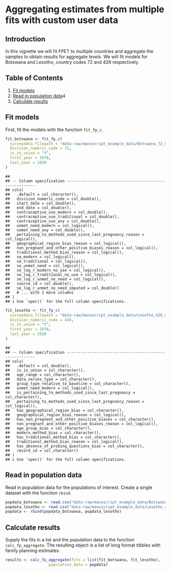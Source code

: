 Aggregating estimates from multiple fits with custom user data
================

## Introduction

In this vignette we will fit FPET to multiple countries and aggregate
the samples to obtain results for aggregate levels. We will fit models
for Botswana and Lesotho, country codes 72 and 426 respectively.

## Table of Contents

1.  [Fit models](#fit)
2.  [Read in population data](#pop)4
3.  [Calculate results](#results)

## <a name="fit"></a>

## Fit models

First, fit the models with the function `fit_fp_c`.

``` r
fit_botswana <- fit_fp_c(
  surveydata_filepath = "data-raw/manuscript_example_data/Botswana_72_married_example.csv",
  division_numeric_code = 72,
  is_in_union = "Y",
  first_year = 1970,
  last_year = 2030
)
```

    ## 
    ## -- Column specification --------------------------------------------------------
    ## cols(
    ##   .default = col_character(),
    ##   division_numeric_code = col_double(),
    ##   start_date = col_double(),
    ##   end_date = col_double(),
    ##   contraceptive_use_modern = col_double(),
    ##   contraceptive_use_traditional = col_double(),
    ##   contraceptive_use_any = col_double(),
    ##   unmet_need_modern = col_logical(),
    ##   unmet_need_any = col_double(),
    ##   pertaining_to_methods_used_since_last_pregnancy_reason = col_logical(),
    ##   geographical_region_bias_reason = col_logical(),
    ##   non_pregnant_and_other_positive_biases_reason = col_logical(),
    ##   traditional_method_bias_reason = col_logical(),
    ##   se_modern = col_logical(),
    ##   se_traditional = col_logical(),
    ##   se_unmet_need = col_logical(),
    ##   se_log_r_modern_no_use = col_logical(),
    ##   se_log_r_traditional_no_use = col_logical(),
    ##   se_log_r_unmet_no_need = col_logical(),
    ##   source_id = col_double(),
    ##   se_log_r_unmet_no_need_imputed = col_double()
    ##   # ... with 2 more columns
    ## )
    ## i Use `spec()` for the full column specifications.

``` r
fit_lesotho <- fit_fp_c(
  surveydata_filepath = "data-raw/manuscript_example_data/Lesotho_426_married_example.csv",
  division_numeric_code = 426,
  is_in_union = "Y",
  first_year = 1970,
  last_year = 2030
)
```

    ## 
    ## -- Column specification --------------------------------------------------------
    ## cols(
    ##   .default = col_double(),
    ##   is_in_union = col_character(),
    ##   age_range = col_character(),
    ##   data_series_type = col_character(),
    ##   group_type_relative_to_baseline = col_character(),
    ##   unmet_need_modern = col_logical(),
    ##   is_pertaining_to_methods_used_since_last_pregnancy = col_character(),
    ##   pertaining_to_methods_used_since_last_pregnancy_reason = col_logical(),
    ##   has_geographical_region_bias = col_character(),
    ##   geographical_region_bias_reason = col_logical(),
    ##   has_non_pregnant_and_other_positive_biases = col_character(),
    ##   non_pregnant_and_other_positive_biases_reason = col_logical(),
    ##   age_group_bias = col_character(),
    ##   modern_method_bias = col_character(),
    ##   has_traditional_method_bias = col_character(),
    ##   traditional_method_bias_reason = col_logical(),
    ##   has_absence_of_probing_questions_bias = col_character(),
    ##   record_id = col_character()
    ## )
    ## i Use `spec()` for the full column specifications.

## <a name="pop"></a>

## Read in population data

Read in population data for the populations of interest. Create a single
dataset with the function `rbind`.

``` r
popdata_botswana <- read.csv("data-raw/manuscript_example_data/Botswana_72_married_popdata_example.csv")
popdata_lesotho <- read.csv("data-raw/manuscript_example_data/Lesotho_426_married_popdata_example.csv")
popdata <- rbind(popdata_botswana, popdata_lesotho)
```

## <a name="results"></a>

## Calculate results

Supply the fits in a list and the population data to the function
`calc_fp_aggregate`. The resulting object is a list of long format
tibbles with family planning estimates.

``` r
results <- calc_fp_aggregate(fits = list(fit_botswana, fit_lesotho),
                   population_data = popdata)
```
